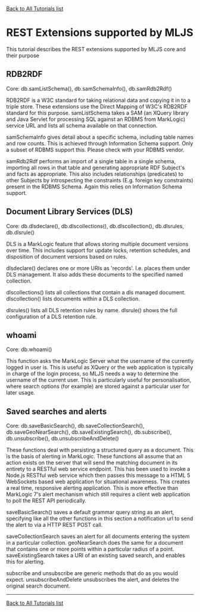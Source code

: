 [Back to All Tutorials list](tutorial-all.html)
# REST Extensions supported by MLJS

This tutorial describes the REST extensions supported by MLJS core and their purpose

## RDB2RDF
Core: db.samListSchema(), db.samSchemaInfo(), db.samRdb2Rdf()

RDB2RDF is a W3C standard for taking relational data and copying it in to a triple store. These extensions use the Direct Mapping of W3C's RDB2RDF
standard for this purpose. samListSchema takes a SAM (an XQuery library and Java Servlet for processing SQL against an RDBMS from MarkLogic) service
URL and lists all schema available on that connection.

samSchemaInfo gives detail about a specific schema, including table names and row counts. This is achieved through Information Schema support. Only
a subset of RDBMS support this. Please check with your RDBMS vendor.

samRdb2Rdf performs an import of a single table in a single schema, importing all rows in that table and generating appropriate RDF Subject's and facts
as appropriate. This also includes relationships (predicates) to other Subjects by introspecting the constraints (E.g. foreign key constraints)
present in the RDBMS Schema. Again this relies on Information Schema support.

## Document Library Services (DLS)
Core: db.dlsdeclare(), db.dlscollections(), db.dlscollection(), db.dlsrules, db.dlsrule()

DLS is a MarkLogic feature that allows storing multiple document versions over time. This includes support for update locks, retention schedules, and
disposition of document versions based on rules.

dlsdeclare() declares one or more URIs as 'records'. I.e. places them under DLS management. It also adds these documents to the specified named collection.

dlscollections() lists all collections that contain a dls managed document. dlscollection() lists documents within a DLS collection.

dlsrules() lists all DLS retention rules by name. dlsrule() shows the full configuration of a DLS retention rule.

## whoami
Core: db.whoami()

This function asks the MarkLogic Server what the username of the currently logged in user is. This is useful as XQuery or the web application is typically
in charge of the login process, so MLJS needs a way to determine the username of the current user. This is particularly useful for personalisation, where
search options (for example) are stored against a particular user for later usage.

## Saved searches and alerts
Core: db.saveBasicSearch(), db.saveCollectionSearch(), db.saveGeoNearSearch(), db.saveExistingSearch(), db.subscribe(), db.unsubscribe(), db.unsubscribeAndDelete()

These functions deal with persisting a structured query as a document. This is the basis of alerting in MarkLogic. These functions all assume that an action
exists on the server that will send the matching document in its entirety to a RESTful web service endpoint. This has been used to invoke a Node.js RESTful
web service which then passes this message to a HTML 5 WebSockets based web application for situational awareness. This creates a real time, responsive
alerting application. This is more effective than MarkLogic 7's alert mechanism which still requires a client web application to poll the REST API periodically.

saveBasicSearch() saves a default grammar query string as an alert, specifying like all the other functions in this section a notification url to send the
alert to via a HTTP REST POST call.

saveCollectionSearch saves an alert for all documents entering the system in a particular collection. geoNearSearch does the same for a document that contains
one or more points within a particular radius of a point. saveExistingSearch takes a URI of an existing saved search, and enables this for alerting.

subscribe and unsubscribe are generic methods that do as you would expect. unsubscribeAndDelete unsubscribes the alert, and deletes the original search document.


- - - -

[Back to All Tutorials list](tutorial-all.html)
